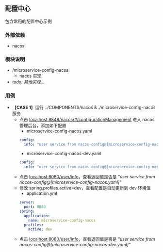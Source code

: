 ## 配置中心
包含常用的配置中心示例

### 外部依赖
* nacos

### 模块说明
* /microservice-config-nacos
  * nacos 实现
* *todo: 其他实现...*

### 用例
* 【**CASE 1**】运行 ../COMPONENTS/nacos & ./microservice-config-nacos 服务
  * 点击 [localhost:8848/nacos/#/configurationManagement](http://localhost:8848/nacos/#/configurationManagement) 进入 nacos 管理后台，添加如下配置
    * microservice-config-nacos.yaml 
    ```yaml
    config:
      info: "user service from nacos-config@[microservice-config-nacos.yaml]"
    ```
    * microservice-config-nacos-dev.yaml
    ```yaml
    config:
      info: "user service from nacos-config@[microservice-config-nacos-dev.yaml]"
    ```
  * 点击 [localhost:8080/user/info](http://localhost:8080/user/info)，查看返回值是否是 *"user service from nacos-config@[microservice-config-nacos.yaml]"*
  * 修改 spring.profiles.active=dev，查看配置是自动更新到 dev 环境值
    * application.yml
    ```yaml
    server:
      port: 8080
    spring:
      application:
        name: microservice-config-nacos
      profiles:
        active: dev
    ```
  * 点击 [localhost:8080/user/info](http://localhost:8080/user/info)，查看返回值是否是 *"user service from nacos-config@[microservice-config-nacos-dev.yaml]"*

